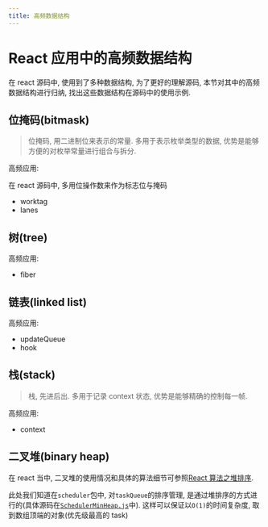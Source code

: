 ```yaml
---
title: 高频数据结构
---
```


# React 应用中的高频数据结构

在 react 源码中, 使用到了多种数据结构, 为了更好的理解源码, 本节对其中的高频数据结构进行归纳, 找出这些数据结构在源码中的使用示例.

## 位掩码(bitmask)

> 位掩码, 用二进制位来表示的常量. 多用于表示枚举类型的数据, 优势是能够方便的对枚举常量进行组合与拆分.

高频应用:

在 react 源码中, 多用位操作数来作为标志位与掩码

- worktag
- lanes

## 树(tree)

高频应用:

- fiber

## 链表(linked list)

高频应用:

- updateQueue
- hook

## 栈(stack)

> 栈, 先进后出. 多用于记录 context 状态, 优势是能够精确的控制每一帧.

高频应用:

- context

## 二叉堆(binary heap)

在 react 当中, 二叉堆的使用情况和具体的算法细节可参照[React 算法之堆排序](../algorithm/heapsort.md).

此处我们知道在`scheduler`包中, 对`taskQueue`的排序管理, 是通过堆排序的方式进行的(具体源码在[`SchedulerMinHeap.js`](https://github.com/facebook/react/blob/v17.0.1/packages/scheduler/src/SchedulerMinHeap.js#L41-L87)中). 这样可以保证以`O(1)`的时间复杂度, 取到数组顶端的对象(优先级最高的 task)
